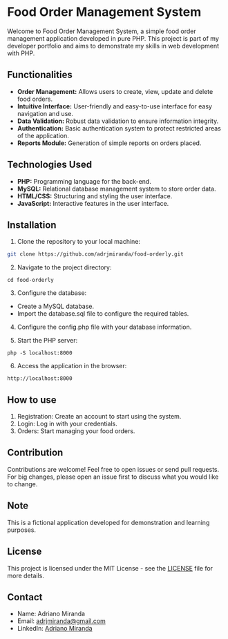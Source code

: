 # Food Order Management System

Welcome to Food Order Management System, a simple food order management application developed in pure PHP. This project is part of my developer portfolio and aims to demonstrate my skills in web development with PHP.

## Functionalities

- **Order Management:** Allows users to create, view, update and delete food orders.
- **Intuitive Interface:** User-friendly and easy-to-use interface for easy navigation and use.
- **Data Validation:** Robust data validation to ensure information integrity.
- **Authentication:** Basic authentication system to protect restricted areas of the application.
- **Reports Module:** Generation of simple reports on orders placed.

## Technologies Used

- **PHP:** Programming language for the back-end.
- **MySQL:** Relational database management system to store order data.
- **HTML/CSS:** Structuring and styling the user interface.
- **JavaScript:** Interactive features in the user interface.

## Installation

1. Clone the repository to your local machine:

```sh
git clone https://github.com/adrjmiranda/food-orderly.git
```

2. Navigate to the project directory:

```
cd food-orderly
```

3. Configure the database:

- Create a MySQL database.
- Import the database.sql file to configure the required tables.

4. Configure the config.php file with your database information.

5. Start the PHP server:

```
php -S localhost:8000
```

6. Access the application in the browser:

```
http://localhost:8000
```

## How to use

1. Registration: Create an account to start using the system.
2. Login: Log in with your credentials.
3. Orders: Start managing your food orders.

## Contribution

Contributions are welcome! Feel free to open issues or send pull requests. For big changes, please open an issue first to discuss what you would like to change.

## Note

This is a fictional application developed for demonstration and learning purposes.

## License

This project is licensed under the MIT License - see the [LICENSE](LICENSE) file for more details.

## Contact

- Name: Adriano Miranda
- Email: adrjmiranda@gmail.com
- LinkedIn: [ Adriano Miranda](www.linkedin.com/in/adriano-miranda-8a78a22b3)
